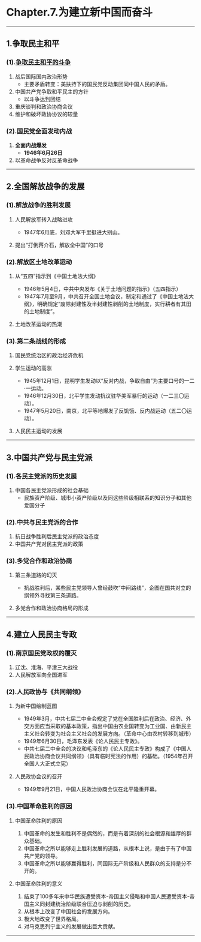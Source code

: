 # **Chapter.7.为建立新中国而奋斗**

---

## **1.争取民主和平**

<a id="19"></a>

### **(1).[争取民主和平的斗争](附录.2.Q&A.md#19)**

1. 战后国际国内政治形势
      - 主要矛盾转变：美扶持下的国民党反动集团同中国人民的矛盾。
2. 中国共产党争取和平民主的方针
      - 以斗争达到团结
3. 重庆谈判和政治协商会议
4. 维护和破坏政协协议的较量

### **(2).国民党全面发动内战**

1. **全面内战爆发**
      - **1946年6月26日**
2. 以革命战争反对反革命战争

---

## **2.全国解放战争的发展**

### **(1).解放战争的胜利发展**

1. 人民解放军转入战略进攻
      - 1947年6月底，刘邓大军千里挺进大别山。

2. 提出“打倒蒋介石，解放全中国”的口号

### **(2).解放区土地改革运动**

1. 从“五四”指示到《中国土地法大纲》
      - 1946年5月4日，中共中央发布《关于土地问题的指示》（五四指示）
      - 1947年7月至9月，中共召开全国土地会议，制定和通过了《中国土地法大纲》，明确规定“废除封建性及半封建性剥削的土地制度，实行耕者有其田的土地制度”。

2. 土地改革运动的热潮

### **(3).第二条战线的形成**

1. 国民党统治区的政治经济危机
2. 学生运动的高涨
      - 1945年12月1日，昆明学生发动以“反对内战，争取自由”为主要口号的一二·一运动。
      - 1946年12月30日，北平学生发动抗议驻华美军暴行的运动（一二三〇运动）。
      - 1947年5月20日，南京，北平等地爆发了反饥饿、反内战运动（五二〇运动）。

3. 人民民主运动的发展

---

## **3.中国共产党与民主党派**

### **(1).各民主党派的历史发展**

1. 中国各民主党派形成的社会基础
      - 民族资产阶级、城市小资产阶级以及同这些阶级相联系的知识分子和其他爱国分子

### **(2).中共与民主党派的合作**

1. 抗日战争胜利后民主党派的政治态度
2. 中国共产党对民主党派的政策

### **(3).多党合作和政治协商**

1. 第三条道路的幻灭
      - 抗战胜利后，某些民主党领导人曾经鼓吹“中间路线”，企图在国共对立的纲领外寻找第三条道路。

2. 多党合作和政治协商格局的形成

---

## **4.建立人民民主专政**

### **(1).南京国民党政权的覆灭**

1. 辽沈、淮海、平津三大战役
2. 人民解放军向全国进军

### **(2).人民政协与《共同纲领》**

1. 为新中国绘制蓝图
      - 1949年3月，中共七届二中全会规定了党在全国胜利后在政治、经济、外交方面应当采取的基本政策，指出中国由农业国转变为工业国、由新民主主义社会转变为社会主义社会的发展方向。（革命中心由农村转移到城市）
      - 1949年6月30日，毛泽东发表《论人民民主专政》。
      - 中共七届二中全会的决议和毛泽东的《论人民民主专政》构成了《中国人民政治协商会议共同纲领》（具有临时宪法的作用）的基础。（1954年召开全国人大正式立宪）

2. 人民政协会议的召开
      - 1949年9月21日，中国人民政治协商会议在北平隆重开幕。

### **(3).中国革命胜利的原因**

1. 中国革命胜利的原因
      1. 中国革命的发生和胜利不是偶然的，而是有着深刻的社会根源和雄厚的群众基础。
      2. 中国革命之所以能够走上胜利发展的道路，从根本上说，是由于有了中国共产党的领导。
      3. 中国革命之所以能够赢得胜利，同国际无产阶级和人民群众的支持是分不开的。

2. 中国革命胜利的意义
      1. 结束了100多年来中华民族遭受资本-帝国主义侵略和中国人民遭受资本-帝国主义同封建统治阶级联合压迫与剥削的历史。
      2. 从根本上改变了中国社会的发展方向。
      3. 极大地改变了世界格局。
      4. 对马克思列宁主义的发展做出巨大贡献。

---